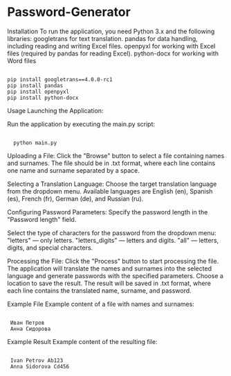 # Password-Generator
Installation
To run the application, you need Python 3.x and the following libraries:
googletrans for text translation.
pandas for data handling, including reading and writing Excel files.
openpyxl for working with Excel files (required by pandas for reading Excel).
python-docx for working with Word files
<pre><code class="sh">
pip install googletrans==4.0.0-rc1
pip install pandas
pip install openpyxl
pip install python-docx
</code></pre>

Usage
Launching the Application:

Run the application by executing the main.py script:
<pre><code class="sh">
  python main.py
</code></pre>


Uploading a File:
Click the "Browse" button to select a file containing names and surnames. The file should be in .txt format, where each line contains one name and surname separated by a space.

Selecting a Translation Language:
Choose the target translation language from the dropdown menu. Available languages are English (en), Spanish (es), French (fr), German (de), and Russian (ru).

Configuring Password Parameters:
Specify the password length in the "Password length" field.

Select the type of characters for the password from the dropdown menu:
"letters" — only letters.
"letters_digits" — letters and digits.
"all" — letters, digits, and special characters.

Processing the File:
Click the "Process" button to start processing the file. The application will translate the names and surnames into the selected language and generate passwords with the specified parameters.
Choose a location to save the result. The result will be saved in .txt format, where each line contains the translated name, surname, and password.

Example File
Example content of a file with names and surnames:
<pre><code class="txt">
 Иван Петров
 Анна Сидорова
</code></pre>

Example Result
Example content of the resulting file:
<pre><code class="txt">
 Ivan Petrov Ab123
 Anna Sidorova Cd456
</code></pre>

